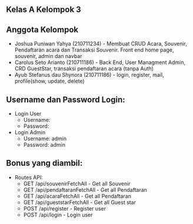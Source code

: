 ## Kelas A Kelompok 3

## Anggota Kelompok
<ul>
    <li>Joshua Puniwan Yahya (210711234) - Membuat CRUD Acara, Souvenir, Pendaftaran acara dan Transaksi Souvenir. Front end home page, souvenir, admin dan navbar </li>
    <li>Carolus Seto Arianto (210711186) - Back End, User Managment Admin, CRD GuestStar, transaksi pendaftaran acara (tanpa Auth) </li>
    <li>Ayub Stefanus dau Shynora (210711186) - login, register, mail, profile(show, update, delete) </li>
</ul>

## Username dan Password Login:
<ul>
    <li> Login User
        <ul>
            <li>Username: </li>
            <li>Password: </li>
        </ul>
    </li>
    <li> Login Admin
        <ul>
            <li>Username: admin</li>
            <li>Password: admin</li>
        </ul>
    </li>
</ul>

## Bonus yang diambil:
<ul>
    <li> Routes API: 
        <ul>
            <li>
                GET /api/souvenirFetchAll - Get all Souvenir
            </li>
            <li>
                GET /api/pendaftaranFetchAll - Get all Pendaftaran
            </li>
            <li>
                GET /api/acaraFetchAll - Get all Pendaftaran
            </li>
            <li>
                GET /api/gueststarFetchAll - Get all Guest star
            </li>
            <li>
                POST /api/register - Register user
            </li>
            <li>
                POST /api/login - Login user
            </li>
        </ul>
    </li>
</ul>
